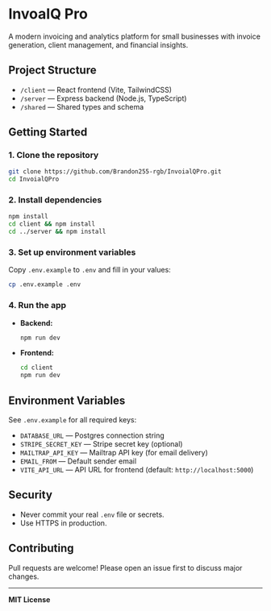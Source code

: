 # InvoaIQ Pro

A modern invoicing and analytics platform for small businesses with invoice generation, client management, and financial insights.

## Project Structure
- `/client` — React frontend (Vite, TailwindCSS)
- `/server` — Express backend (Node.js, TypeScript)
- `/shared` — Shared types and schema

## Getting Started

### 1. Clone the repository
```sh
git clone https://github.com/Brandon255-rgb/InvoialQPro.git
cd InvoialQPro
```

### 2. Install dependencies
```sh
npm install
cd client && npm install
cd ../server && npm install
```

### 3. Set up environment variables
Copy `.env.example` to `.env` and fill in your values:
```sh
cp .env.example .env
```

### 4. Run the app
- **Backend:**
  ```sh
  npm run dev
  ```
- **Frontend:**
  ```sh
  cd client
  npm run dev
  ```

## Environment Variables
See `.env.example` for all required keys:
- `DATABASE_URL` — Postgres connection string
- `STRIPE_SECRET_KEY` — Stripe secret key (optional)
- `MAILTRAP_API_KEY` — Mailtrap API key (for email delivery)
- `EMAIL_FROM` — Default sender email
- `VITE_API_URL` — API URL for frontend (default: `http://localhost:5000`)

## Security
- Never commit your real `.env` file or secrets.
- Use HTTPS in production.

## Contributing
Pull requests are welcome! Please open an issue first to discuss major changes.

---

**MIT License** 